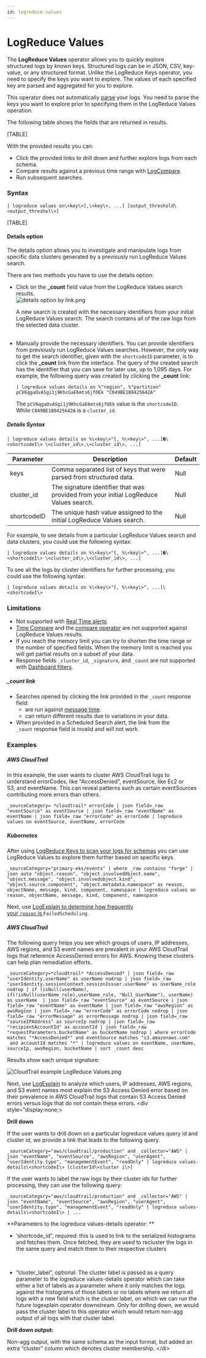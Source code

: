 ```yaml
---
id: logreduce-values
---
```


# LogReduce Values

The ****LogReduce Values**** operator allows you to quickly explore
structured logs by known keys. Structured logs can be in JSON, CSV,
key-value, or any structured format. Unlike the LogReduce Keys operator,
you need to specify the keys you want to explore. The values of each
specified key are parsed and aggregated for you to explore.

This operator does not automatically
[parse](../Search-Query-Language/01-Parse-Operators.md "Parse Operators")
your logs. You need to parse the keys you want to explore prior to
specifying them in the LogReduce Values operation. 

The following table shows the fields that are returned in results.

[TABLE]

With the provided results you can:

* Click the provided links to drill down and further explore
    logs from each schema.
* Compare results against a previous time range
    with [LogCompare](../LogCompare.md "LogCompare").
* Run subsequent searches.

### Syntax

`| logreduce values on\<key\>[,\<key\>, ...] [output_threshold\<output_threshol\>]`

[TABLE]

#### Details option

The details option allows you to investigate and manipulate logs from
specific data clusters generated by a previously run LogReduce Values
search.

There are two methods you have to use the details option:

* Click on the **\_count** field value from the LogReduce Values
    search results.  
    ![details option by
    link.png](../static/img/Behavior_Insights/LogReduce_Values/details-option-by-link.png)  
      
    A new search is created with the necessary identifiers from your
    initial LogReduce Values search. The search contains all of the raw
    logs from the selected data cluster.  
     
* Manually provide the necessary identifiers. You can provide
    identifiers from previously run LogReduce Values searches. However,
    the only way to get the search identifier, given with
    the `shortcodeID` parameter, is to click the **\_count** link from
    the interface. The query of the created search has the identifier
    that you can save for later use, up to 1,095 days. For example, the
    following query was created by clicking the **\_count** link:  
      
    `| logreduce values details on %"region", %"partition" pCV6qgaOvASgi1j9KhcGaE6mts6jfOEk "C049BE180425642A"`  
      
    The `pCV6qgaOvASgi1j9KhcGaE6mts6jfOEk` value is the `shortcodeID`.
    While `C049BE180425642A` is a `cluster_id`.

##### Details Syntax

`| logreduce values details on %\<key\>"[, %\<key\>", ...]�\<shortcodeI\> \<cluster_id\>,\<cluster_id\>, ...]`

| Parameter   | Description                                                                           | Default |
|-------------|---------------------------------------------------------------------------------------|---------|
| keys        | Comma separated list of keys that were parsed from structured data.                   | Null    |
| cluster_id  | The signature identifier that was provided from your initial LogReduce Values search. | Null    |
| shortcodeID | The unique hash value assigned to the initial LogReduce Values search.                | Null    |

For example, to see details from a particular LogReduce Values search
and data clusters, you could use the following syntax: 

`| logreduce values details on %\<key\>"[, %\<key\>", ...]�\<shortcodeI\> \<cluster_id\>,\<cluster_id\>, ...]`

To see all the logs by cluster identifiers for further processing,
you could use the following syntax:

`| logreduce values details on %\<key\>"[, %\<key\>", ...]\<shortcodeI\>`

### Limitations

* Not supported with [Real Time
    alerts](../../Visualizations-and-Alerts/Alerts/Scheduled-Searches/Create_a_Real_Time_Alert.md "Create a Real Time Alert").
* [Time Compare](../Time-Compare.md "Time Compare") and the [compare
    operator](../Search-Query-Language/Search-Operators/Compare.md "Compare")
    are not supported against LogReduce Values results.
* If you reach the memory limit you can try to shorten the time range
    or the number of specified fields. When the memory limit is
    reached you will get partial results on a subset of your data.
* Response fields `_cluster_id`, `_signature`, and `_count` are not
    supported with [Dashboard
    filters](../../Visualizations-and-Alerts/Dashboards/Use-Time-Ranges-and-Filters/05Use-Filters-in-Dashboards.md "Use Filters in Dashboards").

##### \_count link 

* Searches opened by clicking the link provided in
    the `_count` response field:
    * are run against [message
        time](../Get-Started-with-Search/Search-Basics/Built-in-Metadata.md "Built-in Metadata").
    * can return different results due to variations in your data.
* When provided in a Scheduled Search alert, the link from the
    `_count` response field is invalid and will not work.

### Examples

##### AWS CloudTrail

In this example, the user wants to cluster AWS CloudTrail logs to
understand errorCodes, like "AccessDenied", eventSource, like Ec2 or
S3, and eventName. This can reveal patterns such as certain eventSources
contributing more errors than others.

`_sourceCategory= *cloudtrail* errorCode | json field=_raw "eventSource" as eventSource | json field=_raw "eventName" as eventName | json field=_raw "errorCode" as errorCode | logreduce values on eventSource, eventName, errorCode`

##### Kubernetes

After using [LogReduce Keys to scan your logs for
schemas](LogReduce_Keys.md "LogReduce Keys") you can use LogReduce
Values to explore them further based on specific keys.

`_sourceCategory="primary-eks/events" | where _raw contains "forge" | json auto "object.reason", "object.involvedObject.name", "object.message", "object.involvedobject.kind", "object.source.component", "object.metadata.namespace" as reason, objectName, message, kind, component, namespace | logreduce values on reason, objectName, message, kind, component, namespace`

Next, use [LogExplain to determine how frequently
your `reason` is ](LogExplain.md "LogExplain")`FailedScheduling`.  

##### AWS CloudTrail

The following query helps you see which groups of users, IP addresses,
AWS regions, and S3 event names are prevalent in your AWS CloudTrail
logs that reference AccessDenied errors for AWS. Knowing these clusters
can help plan remediation efforts.

`_sourceCategory=*cloudtrail* *AccessDenied* | json field=_raw "userIdentity.userName" as userName nodrop | json field=_raw "userIdentity.sessionContext.sessionIssuer.userName" as userName_role nodrop | if (isNull(userName), if(!isNull(userName_role),userName_role, "Null_UserName"), userName) as userName  | json field=_raw "eventSource" as eventSource | json field=_raw "eventName" as eventName | json field=_raw "awsRegion" as awsRegion | json field=_raw "errorCode" as errorCode nodrop | json field=_raw "errorMessage" as errorMessage nodrop | json field=_raw "sourceIPAddress" as sourceIp nodrop | json field=_raw "recipientAccountId" as accountId | json field=_raw "requestParameters.bucketName" as bucketName nodrop | where errorCode matches "*AccessDenied*" and eventSource matches "s3.amazonaws.com"  and accountId matches "*" | logreduce values on eventName, userName, sourceIp, awsRegion, bucketName | sort _count desc`

Results show each unique signature:

![CloudTrail example LogReduce
Values.png](../static/img/Behavior_Insights/LogReduce_Values/CloudTrail-example-LogReduce-Values.png)

Next, use [LogExplain](LogExplain.md "LogExplain") to analyze which
users, IP addresses, AWS regions, and S3 event names most explain the S3
Access Denied error based on their prevalence in AWS CloudTrail logs
that contain S3 Access Denied errors versus logs that do not contain
these errors.
\<div style="display:none;\>

**Drill down**

If the user wants to drill down on a particular logreduce values query
id and cluster id, we provide a link that leads to the following query. 

`_sourceCategory="aws/cloudtrail/production" and _collector="AWS" | json "eventName", "eventSource", "awsRegion", "userAgent", "userIdentity.type", "managementEvent", "readOnly" | logreduce values-details\<shortcodeI\> [clusterId\<cluster i\>]`

If the user wants to label the raw logs by their cluster ids for further
processing, they can use the following query:

`_sourceCategory="aws/cloudtrail/production" and _collector="AWS" | json "eventName", "eventSource", "awsRegion", "userAgent", "userIdentity.type", "managementEvent", "readOnly" | logreduce values-details\<shortcodeI\> | ...`

**Parameters to the logreduce values-details operator: **

* ‘shortcode_id”, required: this is used to link to the serialized
    histograms and fetches them. Once fetched, they are used to
    recluster the logs in the same query and match them to their
    respective clusters 

&nbsp;

* “cluster_label”, optional: The cluster label is passed as a query
    parameter to the logreduce values-details operator which can take
    either a list of labels as a parameter where it only matches the
    logs against the histograms of those labels or no labels where we
    return all logs with a new field which is the cluster label, on
    which we can run the future logexplain operator downstream. Only for
    drilling down, we would pass the cluster label to this operator
    which would return non-agg output of all logs with that cluster
    label.

**Drill down output:**

Non-agg output, with the same schema as the input format, but added an
extra “cluster” column which denotes cluster membership.
\</di\>

